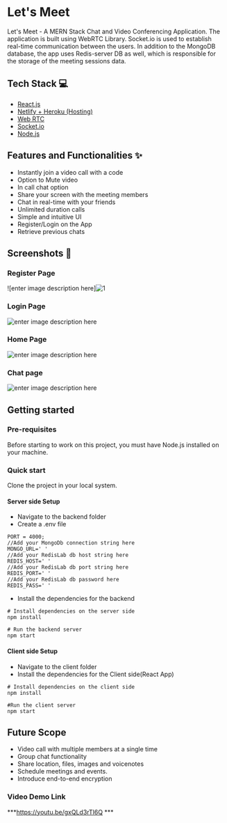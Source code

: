 # Let's Meet
Let's Meet - A MERN Stack Chat and Video Conferencing Application. The application is built using WebRTC Library. Socket.io is used to establish real-time communication between the users. In addition to the MongoDB database, the app uses Redis-server DB as well, which is responsible for the storage of the meeting sessions data.

## Tech Stack 💻

- [React.js](https://reactjs.org/)
- [Netlify + Heroku (Hosting)](https://www.netlify.com/)
- [Web RTC](https://github.com/webrtc)
- [Socket.io](https://socket.io/)
- [Node.js](https://nodejs.org/en/)

## Features and Functionalities ✨

- Instantly join a video call with a code
- Option to Mute video
- In call chat option 
- Share your screen with the meeting members
- Chat in real-time with your friends
- Unlimited duration calls
- Simple and intuitive UI
- Register/Login on the App
- Retrieve previous chats

## Screenshots 📸
### Register Page
![enter image description here]![1](https://user-images.githubusercontent.com/56886360/125458040-d14d4611-686e-41fd-8572-ee8952147ea2.png)
### Login Page
![enter image description here](https://user-images.githubusercontent.com/56886360/125245756-8f68f600-e30e-11eb-82e4-cab7ecf019a4.png)
### Home Page
![enter image description here](https://user-images.githubusercontent.com/56886360/125245813-a3acf300-e30e-11eb-8e6d-442b3938ace8.png)
### Chat page
![enter image description here](https://user-images.githubusercontent.com/56886360/125245847-b0314b80-e30e-11eb-9d35-a7db4d0cc490.png)


## Getting started
### Pre-requisites
Before starting to work on this project, you must have Node.js installed on your machine.

### Quick start
Clone the project in your local system.
#### Server side Setup
- Navigate to the backend folder
- Create a .env file
```
PORT = 4000;
//Add your MongoDb connection string here
MONGO_URL=' ' 
//Add your RedisLab db host string here
REDIS_HOST=' '
//Add your RedisLab db port string here
REDIS_PORT=' '  
//Add your RedisLab db password here
REDIS_PASS=' '

```
- Install the dependencies for the backend 
``` 
# Install dependencies on the server side
npm install

# Run the backend server
npm start

```
#### Client side Setup
- Navigate to the client folder
- Install the dependencies for the Client side(React App)
```
# Install dependencies on the client side
npm install

#Run the client server
npm start
```
## Future Scope
- Video call with multiple members at a single time
- Group chat functionality
- Share location, files, images and voicenotes
- Schedule meetings and events.
- Introduce end-to-end encryption

### Video Demo Link 
***https://youtu.be/gxQLd3rTl6Q ***
